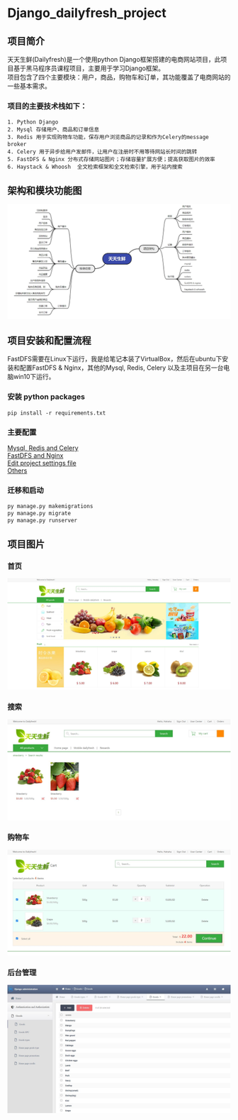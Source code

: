 # Django_dailyfresh_project

## 项目简介
天天生鲜(Dailyfresh)是一个使用python Django框架搭建的电商网站项目，此项目基于黑马程序员课程项目，主要用于学习Django框架。  
项目包含了四个主要模块：用户，商品，购物车和订单，其功能覆盖了电商网站的一些基本需求。  
### 项目的主要技术栈如下：
```
1. Python Django  
2. Mysql 存储用户、商品和订单信息  
3. Redis 用于实现购物车功能，保存用户浏览商品的记录和作为Celery的message broker  
4. Celery 用于异步给用户发邮件，让用户在注册时不用等待网站长时间的跳转  
5. FastDFS & Nginx 分布式存储网站图片；存储容量扩展方便；提高获取图片的效率
6. Haystack & Whoosh  全文检索框架和全文检索引擎，用于站内搜索
```
## 架构和模块功能图
![](https://github.com/Ziziaozzz/Django_dailyfresh_website/blob/master/ConfigDocs/%E9%A1%B9%E7%9B%AE%E6%9E%B6%E6%9E%84%E5%92%8C%E6%A8%A1%E5%9D%97%E5%8A%9F%E8%83%BD.JPG)
## 项目安装和配置流程

FastDFS需要在Linux下运行，我是给笔记本装了VirtualBox，然后在ubuntu下安装和配置FastDFS & Nginx，其他的Mysql, Redis, Celery 以及主项目在另一台电脑win10下运行。

### 安装 python packages
```
pip install -r requirements.txt
```

### 主要配置
[Mysql, Redis and Celery](https://github.com/Ziziaozzz/Django_dailyfresh_website/blob/master/ConfigDocs/Mysql_redis_celery.md)  
[FastDFS and Nginx](https://github.com/Ziziaozzz/Django_dailyfresh_website/blob/master/ConfigDocs/FastDFS_Nginx.md)  
[Edit project settings file](https://github.com/Ziziaozzz/Django_dailyfresh_website/blob/master/ConfigDocs/Edit_project_settings_file.md)  
[Others](https://github.com/Ziziaozzz/Django_dailyfresh_website/blob/master/ConfigDocs/Others.md)  

### 迁移和启动
```
py manage.py makemigrations
py manage.py migrate
py manage.py runserver
```

## 项目图片
### 首页
![](https://github.com/Ziziaozzz/Django_dailyfresh_website/blob/master/ConfigDocs/Daily_fresh_index.JPG)
### 搜索
![](https://github.com/Ziziaozzz/Django_dailyfresh_website/blob/master/ConfigDocs/Daily_fresh_search.JPG)
### 购物车
![](https://github.com/Ziziaozzz/Django_dailyfresh_website/blob/master/ConfigDocs/Daily_fresh_cart.JPG)
### 后台管理
![](https://github.com/Ziziaozzz/Django_dailyfresh_website/blob/master/ConfigDocs/Daily_fresh_admin.JPG)
